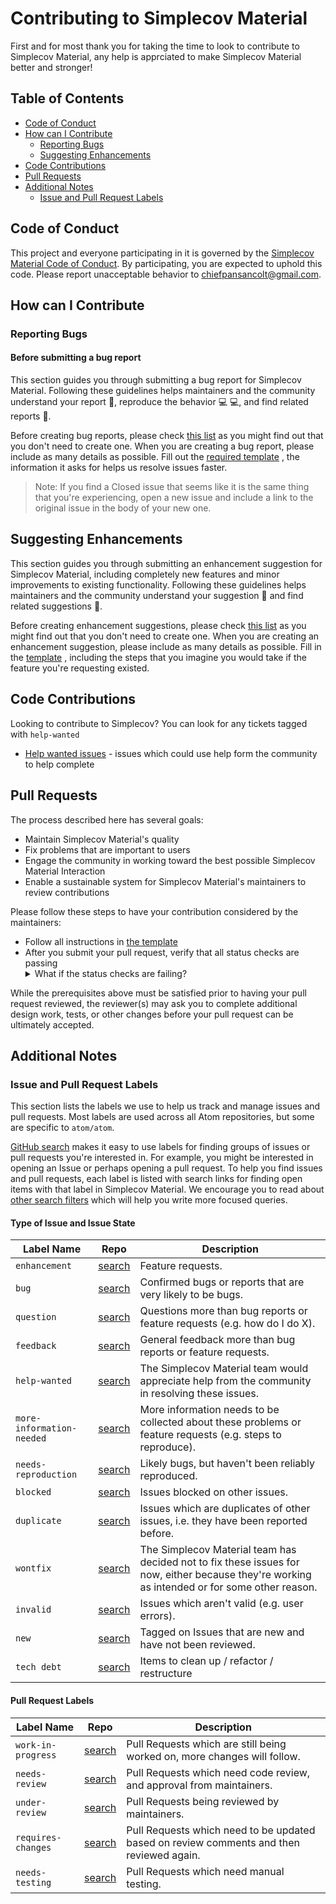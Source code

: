 # Contributing to Simplecov Material

First and for most thank you for taking the time to look to contribute to
Simplecov Material, any help is apprciated to make Simplecov Material better
and stronger!

## Table of Contents

- [Code of Conduct](#code-of-conduct)
- [How can I Contribute](#how-can-i-contribute)
  - [Reporting Bugs](#reporting-bugs)
  - [Suggesting Enhancements](#suggesting-enhancements)
- [Code Contributions](#code-contributions)
- [Pull Requests](#pull-requests)
- [Additional Notes](#additional-notes)
  - [Issue and Pull Request Labels](#issue-and-pull-request-labels)

## Code of Conduct

This project and everyone participating in it is governed by the [Simplecov
Material Code of Conduct](https://github.com/chiefpansancolt/simplecov-material/blob/master/CODE_OF_CONDUCT.md).
By participating, you are expected to uphold this code. Please report
unacceptable behavior to
[chiefpansancolt@gmail.com](mailto:chiefpansancolt@gmail.com).

## How can I Contribute

### Reporting Bugs

#### Before submitting a bug report

This section guides you through submitting a bug report for Simplecov Material.
Following these guidelines helps maintainers and the community understand your
report 📝, reproduce the behavior 💻 💻, and find related reports 🔎.

Before creating bug reports, please check [this list](https://github.com/chiefpansancolt/simplecov-material/issues?q=is%3Aopen+is%3Aissue+label%3Abug)
as you might find out that you don't need to create one. When you are creating
a bug report, please include as many details as possible. Fill out the
[required template](https://github.com/chiefpansancolt/simplecov-material/blob/master/.github/ISSUE_TEMPLATE/bug_report.md)
, the information it asks for helps us resolve issues faster.

> Note: If you find a Closed issue that seems like it is the same thing that you're experiencing, open a new issue and include a link to the original issue in the body of your new one.

## Suggesting Enhancements

This section guides you through submitting an enhancement suggestion for
Simplecov Material, including completely new features and minor improvements to
existing functionality. Following these guidelines helps maintainers and the
community understand your suggestion 📝 and find related suggestions 🔎.

Before creating enhancement suggestions, please check [this list](https://github.com/chiefpansancolt/simplecov-material/issues?q=is%3Aopen+is%3Aissue+label%3Aenhancement)
as you might find out that you don't need to create one. When you are creating
an enhancement suggestion, please include as many details as possible. Fill in
the [template](https://github.com/chiefpansancolt/simplecov-material/blob/master/.github/ISSUE_TEMPLATE/feature-request.md)
, including the steps that you imagine you would take if the feature you're
requesting existed.

## Code Contributions

Looking to contribute to Simplecov? You can look for any tickets tagged with `help-wanted`

- [Help wanted issues](https://github.com/chiefpansancolt/simplecov-material/issues?q=is%3Aopen+is%3Aissue+label%3A%22help+wanted%22) - issues which could use help form the community to help complete

## Pull Requests

The process described here has several goals:

- Maintain Simplecov Material's quality
- Fix problems that are important to users
- Engage the community in working toward the best possible Simplecov Material Interaction
- Enable a sustainable system for Simplecov Material's maintainers to review contributions

Please follow these steps to have your contribution considered by the maintainers:

- Follow all instructions in [the template](https://github.com/chiefpansancolt/simplecov-material/blob/master/.github/PULL_REQUEST_TEMPLATE.md)
- After you submit your pull request, verify that all status checks are passing<details><summary>What if the status checks are failing?</summary>If a status check is failing, and you believe that the failure is unrelated to your change, please leave a comment on the pull request explaining why you believe the failure is unrelated. A maintainer will re-run the status check for you. If we conclude that the failure was a false positive, then we will open an issue to track that problem with our status check suite.</details>

While the prerequisites above must be satisfied prior to having your pull request reviewed, the reviewer(s) may ask you to complete additional design work, tests, or other changes before your pull request can be ultimately accepted.

## Additional Notes

### Issue and Pull Request Labels

This section lists the labels we use to help us track and manage issues and pull requests. Most labels are used across all Atom repositories, but some are specific to `atom/atom`.

[GitHub search](https://help.github.com/articles/searching-issues/) makes it easy to use labels for finding groups of issues or pull requests you're interested in. For example, you might be interested in opening an Issue or perhaps opening a pull request. To help you find issues and pull requests, each label is listed with search links for finding open items with that label in Simplecov Material. We  encourage you to read about [other search filters](https://help.github.com/articles/searching-issues/) which will help you write more focused queries.

#### Type of Issue and Issue State

| Label Name | Repo |  Description |
| --- | --- | --- |
| `enhancement` | [search][search-simplecov-material-label-enhancement] | Feature requests. |
| `bug` | [search][search-simplecov-material-label-bug] | Confirmed bugs or reports that are very likely to be bugs. |
| `question` | [search][search-simplecov-material-label-question] | Questions more than bug reports or feature requests (e.g. how do I do X). |
| `feedback` | [search][search-simplecov-material-label-feedback] | General feedback more than bug reports or feature requests. |
| `help-wanted` | [search][search-simplecov-material-label-help-wanted] | The Simplecov Material team would appreciate help from the community in resolving these issues. |
| `more-information-needed` | [search][search-simplecov-material-label-more-information-needed] | More information needs to be collected about these problems or feature requests (e.g. steps to reproduce). |
| `needs-reproduction` | [search][search-simplecov-material-label-needs-reproduction] | Likely bugs, but haven't been reliably reproduced. |
| `blocked` | [search][search-simplecov-material-label-blocked] | Issues blocked on other issues. |
| `duplicate` | [search][search-simplecov-material-label-duplicate] | Issues which are duplicates of other issues, i.e. they have been reported before. |
| `wontfix` | [search][search-simplecov-material-label-wontfix] | The Simplecov Material team has decided not to fix these issues for now, either because they're working as intended or for some other reason. |
| `invalid` | [search][search-simplecov-material-label-invalid] | Issues which aren't valid (e.g. user errors). |
| `new` | [search][search-simplecov-material-label-new] | Tagged on Issues that are new and have not been reviewed. |
| `tech debt` | [search][search-simplecov-material-label-tech-debt] | Items to clean up / refactor / restructure |

#### Pull Request Labels

| Label Name | Repo | Description
| --- | --- | --- |
| `work-in-progress` | [search][search-simplecov-material-label-work-in-progress] | Pull Requests which are still being worked on, more changes will follow. |
| `needs-review` | [search][search-simplecov-material-label-needs-review] | Pull Requests which need code review, and approval from maintainers. |
| `under-review` | [search][search-simplecov-material-label-under-review] | Pull Requests being reviewed by maintainers. |
| `requires-changes` | [search][search-simplecov-material-label-requires-changes] | Pull Requests which need to be updated based on review comments and then reviewed again. |
| `needs-testing` | [search][search-simplecov-material-label-needs-testing] | Pull Requests which need manual testing. |

[search-simplecov-material-label-enhancement]: https://github.com/chiefpansancolt/simplecov-material/issues?q=is%3Aopen+is%3Aissue+label%3Aenhancement
[search-simplecov-material-label-bug]: https://github.com/chiefpansancolt/simplecov-material/issues?q=is%3Aopen+is%3Aissue+label%3Abug
[search-simplecov-material-label-question]: https://github.com/chiefpansancolt/simplecov-material/issues?q=is%3Aopen+is%3Aissue+label%3Aquestion
[search-simplecov-material-label-feedback]: https://github.com/chiefpansancolt/simplecov-material/issues?q=is%3Aopen+is%3Aissue+label%3Afeedback
[search-simplecov-material-label-help-wanted]: https://github.com/chiefpansancolt/simplecov-material/issues?q=is%3Aopen+is%3Aissue+label%3A%22help+wanted%22
[search-simplecov-material-label-more-information-needed]: https://github.com/chiefpansancolt/simplecov-material/issues?q=is%3Aopen+is%3Aissue+label%3A%22more+information+needed%22
[search-simplecov-material-label-needs-reproduction]: https://github.com/chiefpansancolt/simplecov-material/issues?q=is%3Aopen+is%3Aissue+label%3A%22needs+reproduction%22
[search-simplecov-material-label-blocked]: https://github.com/chiefpansancolt/simplecov-material/issues?q=is%3Aopen+is%3Aissue+label%3Ablocked
[search-simplecov-material-label-duplicate]: https://github.com/chiefpansancolt/simplecov-material/issues?q=is%3Aopen+is%3Aissue+label%3Aduplicate
[search-simplecov-material-label-wontfix]: https://github.com/chiefpansancolt/simplecov-material/issues?q=is%3Aopen+is%3Aissue+label%3Awontfix
[search-simplecov-material-label-invalid]: https://github.com/chiefpansancolt/simplecov-material/issues?q=is%3Aopen+is%3Aissue+label%3Ainvalid
[search-simplecov-material-label-new]: https://github.com/chiefpansancolt/simplecov-material/issues?q=is%3Aopen+is%3Aissue+label%3Anew
[search-simplecov-material-label-tech-debt]: https://github.com/chiefpansancolt/simplecov-material/issues?q=is%3Aopen+is%3Aissue+label%3A"tech+debt"
[search-simplecov-material-label-work-in-progress]: https://github.com/chiefpansancolt/simplecov-material/issues?q=is%3Aopen+is%3Aissue+label%3A"work+in+progress"
[search-simplecov-material-label-needs-review]: https://github.com/chiefpansancolt/simplecov-material/issues?q=is%3Aopen+is%3Aissue+label%3A"needs+review"
[search-simplecov-material-label-under-review]: https://github.com/chiefpansancolt/simplecov-material/issues?q=is%3Aopen+is%3Aissue+label%3A"under+review"
[search-simplecov-material-label-requires-changes]: https://github.com/chiefpansancolt/simplecov-material/issues?q=is%3Aopen+is%3Aissue+label%3A"requires+changes"
[search-simplecov-material-label-needs-testing]: https://github.com/chiefpansancolt/simplecov-material/issues?q=is%3Aopen+is%3Aissue+label%3A"needs+testing"
